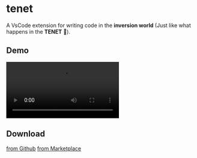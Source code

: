 # tenet

A VsCode extension for writing code in the **inversion world** (Just like what happens in the **TENET** 🤪).

## Demo

![](./videos/demo.mov)

## Download

[from Github](https://github.com/Haixiang6123/tenet/blob/master/tenet-0.0.1.vsix)
[from Marketplace](https://marketplace.visualstudio.com/items?itemName=HaixiangYan.tenet)
